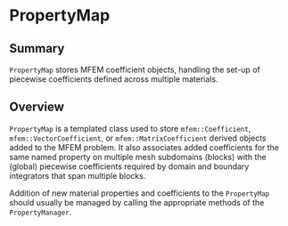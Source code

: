 # PropertyMap

## Summary

`PropertyMap` stores MFEM coefficient objects, handling the set-up of piecewise coefficients defined
across multiple materials.

## Overview

`PropertyMap` is a templated class used to store `mfem::Coefficient`, `mfem::VectorCoefficient`, or
`mfem::MatrixCoefficient` derived objects added to the MFEM problem. It also associates added
coefficients for the same named property on multiple mesh subdomains (blocks) with the (global)
piecewise coefficients required by domain and boundary integrators that span multiple blocks.

Addition of new material properties and coefficients to the `PropertyMap` should usually be managed
by calling the appropriate methods of the `PropertyManager`.

